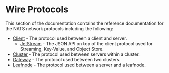 # Wire Protocols

This section of the documentation contains the reference documentation for the NATS network protocols including the following:

- [Client](./client) - The protocol used between a client and server.
  - [JetStream](./client/jetstream) - The JSON API on top of the client protocol used for Streaming, Key-Value, and Object Store.
- [Cluster](./cluster) - The protocol used between servers within a cluster.
- [Gateway](./gateway) - The protocol used between two clusters.
- [Leafnode](./leafnode) - The protocol used between a server and a leafnode.
